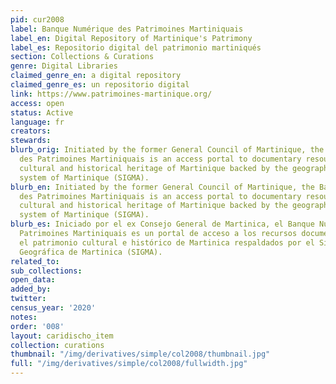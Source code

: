 ```yaml
---
pid: cur2008
label: Banque Numérique des Patrimoines Martiniquais
label_en: Digital Repository of Martinique's Patrimony
label_es: Repositorio digital del patrimonio martiniqués
section: Collections & Curations
genre: Digital Libraries
claimed_genre_en: a digital repository
claimed_genre_es: un repositorio digital
link: https://www.patrimoines-martinique.org/
access: open
status: Active
language: fr
creators:
stewards:
blurb_orig: Initiated by the former General Council of Martinique, the Banque Numérique
  des Patrimoines Martiniquais is an access portal to documentary resources on the
  cultural and historical heritage of Martinique backed by the geographic information
  system of Martinique (SIGMA).
blurb_en: Initiated by the former General Council of Martinique, the Banque Numérique
  des Patrimoines Martiniquais is an access portal to documentary resources on the
  cultural and historical heritage of Martinique backed by the geographic information
  system of Martinique (SIGMA).
blurb_es: Iniciado por el ex Consejo General de Martinica, el Banque Numérique des
  Patrimoines Martiniquais es un portal de acceso a los recursos documentales sobre
  el patrimonio cultural e histórico de Martinica respaldados por el Sistema de Información
  Geográfica de Martinica (SIGMA).
related_to:
sub_collections:
open_data:
added_by:
twitter:
census_year: '2020'
notes:
order: '008'
layout: caridischo_item
collection: curations
thumbnail: "/img/derivatives/simple/col2008/thumbnail.jpg"
full: "/img/derivatives/simple/col2008/fullwidth.jpg"
---
```

